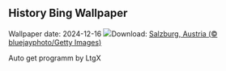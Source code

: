 ## History Bing Wallpaper
Wallpaper date: 2024-12-16
![](https://www.bing.com/th?id=OHR.SalzburgSnow_EN-IN9939957339_UHD.jpg&w=1000)Download: [Salzburg, Austria (© bluejayphoto/Getty Images)](https://www.bing.com/th?id=OHR.SalzburgSnow_EN-IN9939957339_UHD.jpg)

Auto get programm by LtgX
